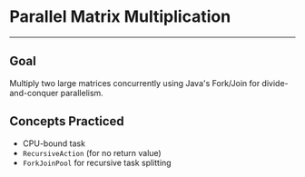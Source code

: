 # Parallel Matrix Multiplication
---

## Goal

Multiply two large matrices concurrently using Java's Fork/Join for divide-and-conquer parallelism.

## Concepts Practiced

- CPU-bound task
- `RecursiveAction` (for no return value)
- `ForkJoinPool` for recursive task splitting